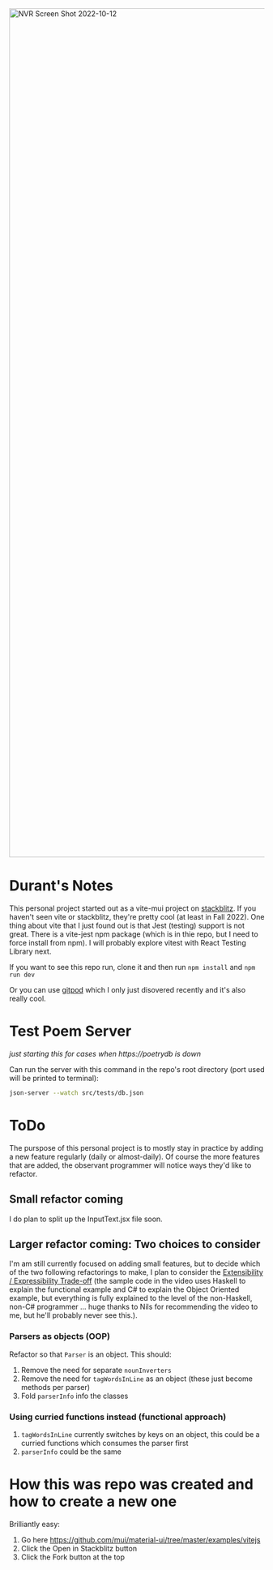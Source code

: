 <img width="1675" alt="NVR Screen Shot 2022-10-12" src="https://user-images.githubusercontent.com/12535192/195400830-ea987633-c365-4077-bfcf-2d0b46d11a8a.png">


# Durant's Notes

This personal project started out as a vite-mui project on [stackblitz](https://stackblitz.com/). If you haven't seen vite or stackblitz, they're pretty cool (at least in Fall 2022). One thing about vite that I just found out is that Jest (testing) support is not great. There is a vite-jest npm package (which is in thie repo, but I need to force install from npm). I will probably explore vitest with React Testing Library next.

If you want to see this repo run, clone it and then run `npm install` and `npm run dev`

Or you can use [gitpod](https://www.gitpod.io/) which I only just disovered recently and it's also really cool.

# Test Poem Server

*just starting this for cases when https://poetrydb is down*

Can run the server with this command in the repo's root directory (port used will be printed to terminal):

```sh
json-server --watch src/tests/db.json
```

# ToDo

The purspose of this personal project is to mostly stay in practice by adding a new feature regularly (daily or almost-daily). Of course the more features that are added, the observant programmer will notice ways they'd like to refactor. 

## Small refactor coming

I do plan to split up the InputText.jsx file soon.
## Larger refactor coming: Two choices to consider

I'm am still currently focused on adding small features, but to decide which of the two following refactorings to make, I plan to consider the [Extensibility / Expressibility Trade-off](https://www.youtube.com/watch?v=FWW87fvBKJg) (the sample code in the video uses Haskell to explain the functional example and C# to explain the Object Oriented example, but everything is fully explained to the level of the non-Haskell, non-C# programmer ... huge thanks to Nils for recommending the video to me, but he'll probably never see this.). 

### Parsers as objects (OOP)
Refactor so that `Parser` is an object. This should:
1. Remove the need for separate `nounInverters`
2. Remove the need for `tagWordsInLine` as an object (these just become methods per parser)
3. Fold `parserInfo` info the classes

### Using curried functions instead (functional approach)
1. `tagWordsInLine` currently switches by keys on an object, this could be a curried functions which consumes the parser first
2. `parserInfo` could be the same

# How this was repo was created and how to create a new one

Brilliantly easy:

1. Go here https://github.com/mui/material-ui/tree/master/examples/vitejs
2. Click the Open in Stackblitz button
3. Click the Fork button at the top


